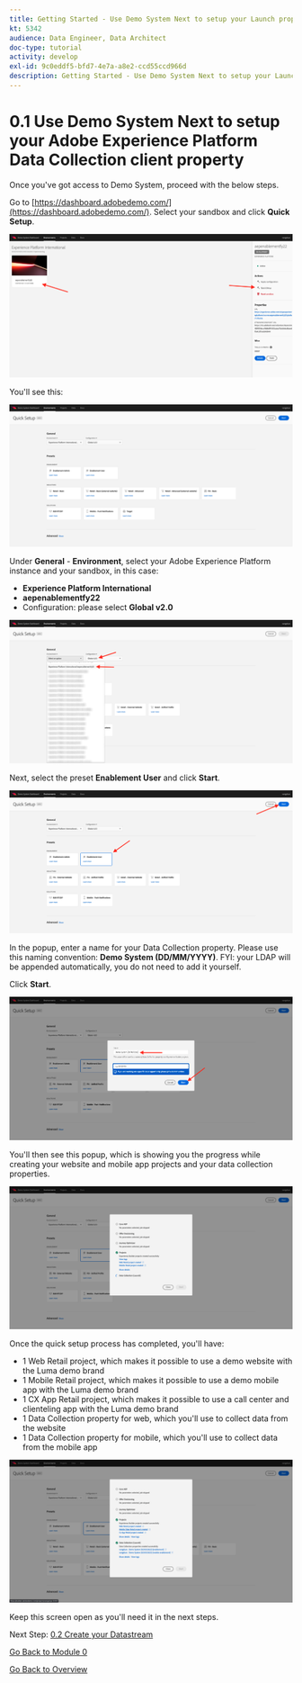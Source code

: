```yaml
---
title: Getting Started - Use Demo System Next to setup your Launch property
kt: 5342
audience: Data Engineer, Data Architect
doc-type: tutorial
activity: develop
exl-id: 9c0eddf5-bfd7-4e7a-a8e2-ccd55ccd966d
description: Getting Started - Use Demo System Next to setup your Launch property
---
```


# 0.1 Use Demo System Next to setup your Adobe Experience Platform Data Collection client property

Once you've got access to Demo System, proceed with the below steps.

Go to [https://dashboard.adobedemo.com/](https://dashboard.adobedemo.com/). Select your sandbox and click **Quick Setup**.

![DSN](images/dsnh1.png)

You'll see this:

![DSN](images/dsnhome.png)

Under **General** - **Environment**, select your Adobe Experience Platform instance and your sandbox, in this case:

* **Experience Platform International**
* **aepenablementfy22**
* Configuration: please select **Global v2.0**

![DSN](images/dsn1.png)

Next, select the preset **Enablement User** and click **Start**.

![DSN](images/dsn2.png)

In the popup, enter a name for your Data Collection property. Please use this naming convention: **Demo System (DD/MM/YYYY)**. FYI: your LDAP will be appended automatically, you do not need to add it yourself.

Click **Start**.

![DSN](images/dsn3.png)

You'll then see this popup, which is showing you the progress while creating your website and mobile app projects and your data collection properties.

![DSN](images/dsn4.png)

Once the quick setup process has completed, you'll have:

* 1 Web Retail project, which makes it possible to use a demo website with the Luma demo brand
* 1 Mobile Retail project, which makes it possible to use a demo mobile app with the Luma demo brand
* 1 CX App Retail project, which makes it possible to use a call center and clienteling app with the Luma demo brand
* 1 Data Collection property for web, which you'll use to collect data from the website
* 1 Data Collection property for mobile, which you'll use to collect data from the mobile app

![DSN](images/dsn5.png)

Keep this screen open as you'll need it in the next steps.

Next Step: [0.2 Create your Datastream](ex2.md)

[Go Back to Module 0](getting-started.md)

[Go Back to Overview](./)
